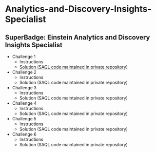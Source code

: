 # Analytics-and-Discovery-Insights-Specialist
## SuperBadge: Einstein Analytics and Discovery Insights Specialist

* Challenge 1
  *   Instructions
  *   [Solution (SAQL code maintained in private repository)](https://github.com/bsharphd/Analytics_and_Discovery_Insights_Code/blob/main/Challenge_1)
* Challenge 2
  *   Instructions
  *   Solution (SAQL code maintained in private repository)
* Challenge 3
  *   Instructions
  *   Solution (SAQL code maintained in private repository)
* Challenge 4
  *   Instructions
  *   Solution (SAQL code maintained in private repository)
* Challenge 5
  *   Instructions
  *   Solution (SAQL code maintained in private repository)
* Challenge 6
  *   Instructions
  *   Solution (SAQL code maintained in private repository)
